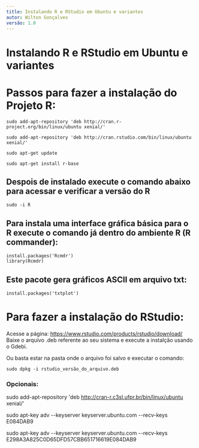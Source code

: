 ```yaml
---
title: Instalando R e RStudio em Ubuntu e variantes
autor: Wilton Gonçalves
versão: 1.0
---
```


# Instalando R e RStudio em Ubuntu e variantes

# Passos para fazer a instalação do Projeto R:

```
sudo add-apt-repository 'deb http://cran.r-project.org/bin/linux/ubuntu xenial/'
```

```
sudo add-apt-repository 'deb http://cran.rstudio.com/bin/linux/ubuntu xenial/'
```

```
sudo apt-get update
```

```
sudo apt-get install r-base
```

## Despois de instalado execute o comando abaixo para acessar e verificar a versão do R

```
sudo -i R
```

## Para instala uma interface gráfica básica para o R execute o comando já dentro do ambiente R (R commander):

```
install.packages('Rcmdr')
library(Rcmdr)
```

## Este pacote gera gráficos ASCII em arquivo txt:

```
install.packages('txtplot')
```

# Para fazer a instalação do RStudio:

Acesse a página: https://www.rstudio.com/products/rstudio/download/
Baixe o arquivo .deb referente ao seu sistema e execute a instalção usando o Gdebi.

Ou basta estar na pasta onde o arquivo foi salvo e executar o comando:

```
sudo dpkg -i rstudio_versão_do_arquivo.deb
```

### Opcionais:

sudo add-apt-repository 'deb http://cran-r.c3sl.ufpr.br/bin/linux/ubuntu xenial/'

sudo apt-key adv --keyserver keyserver.ubuntu.com --recv-keys E084DAB9

sudo apt-key adv --keyserver keyserver.ubuntu.com --recv-keys E298A3A825C0D65DFD57CBB651716619E084DAB9
